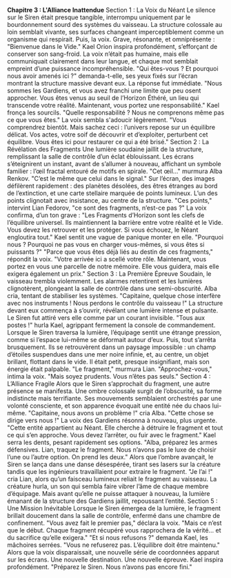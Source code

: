 **Chapitre 3 : L'Alliance Inattendue**
Section 1 : La Voix du Néant
Le silence sur le Siren était presque tangible, interrompu uniquement par le bourdonnement sourd des systèmes du vaisseau. La structure colossale au loin semblait vivante, ses surfaces changeant imperceptiblement comme un organisme qui respirait. Puis, la voix. Grave, résonante, et omniprésente :
"Bienvenue dans le Vide."
Kael Orion inspira profondément, s’efforçant de conserver son sang-froid. La voix n’était pas humaine, mais elle communiquait clairement dans leur langue, et chaque mot semblait empreint d’une puissance incompréhensible.
"Qui êtes-vous ? Et pourquoi nous avoir amenés ici ?" demanda-t-elle, ses yeux fixés sur l’écran montrant la structure massive devant eux.
La réponse fut immédiate.
"Nous sommes les Gardiens, et vous avez franchi une limite que peu osent approcher. Vous êtes venus au seuil de l’Horizon Éthéré, un lieu qui transcende votre réalité. Maintenant, vous portez une responsabilité."
Kael fronça les sourcils.
"Quelle responsabilité ? Nous ne comprenons même pas ce que vous êtes."
La voix sembla s'adoucir légèrement.
"Vous comprendrez bientôt. Mais sachez ceci : l’univers repose sur un équilibre délicat. Vos actes, votre soif de découvrir et d’exploiter, perturbent cet équilibre. Vous êtes ici pour restaurer ce qui a été brisé."
Section 2 : La Révélation des Fragments
Une lumière soudaine jaillit de la structure, remplissant la salle de contrôle d’un éclat éblouissant. Les écrans s’éteignirent un instant, avant de s’allumer à nouveau, affichant un symbole familier : l’œil fractal entouré de motifs en spirale.
"Cet œil…" murmura Alba Renkov. "C’est le même que celui dans le signal."
Sur l’écran, des images défilèrent rapidement : des planètes désolées, des êtres étranges au bord de l’extinction, et une carte stellaire marquée de points lumineux. L’un des points clignotait avec insistance, au centre de la structure.
"Ces points," intervint Lian Fedorov, "ce sont des fragments, n’est-ce pas ?"
La voix confirma, d’un ton grave :
"Les Fragments d’Horizon sont les clefs de l’équilibre universel. Ils maintiennent la barrière entre votre réalité et le Vide. Vous devez les retrouver et les protéger. Si vous échouez, le Néant engloutira tout."
Kael sentit une vague de panique monter en elle.
"Pourquoi nous ? Pourquoi ne pas vous en charger vous-mêmes, si vous êtes si puissants ?"
"Parce que vous êtes déjà liés au destin de ces fragments," répondit la voix. "Votre arrivée ici a scellé votre rôle. Maintenant, vous portez en vous une parcelle de notre mémoire. Elle vous guidera, mais elle exigera également un prix."
Section 3 : La Première Épreuve
Soudain, le vaisseau trembla violemment. Les alarmes retentirent et les lumières clignotèrent, plongeant la salle de contrôle dans une semi-obscurité. Alba cria, tentant de stabiliser les systèmes.
"Capitaine, quelque chose interfère avec nos instruments ! Nous perdons le contrôle du vaisseau !"
La structure devant eux commença à s’ouvrir, révélant une lumière intense et pulsante. Le Siren fut attiré vers elle comme par un courant invisible.
"Tous aux postes !" hurla Kael, agrippant fermement la console de commandement.
Lorsque le Siren traversa la lumière, l’équipage sentit une étrange pression, comme si l’espace lui-même se déformait autour d’eux. Puis, tout s’arrêta brusquement.
Ils se retrouvèrent dans un paysage impossible : un champ d’étoiles suspendues dans une mer noire infinie, et, au centre, un objet brillant, flottant dans le vide. Il était petit, presque insignifiant, mais son énergie était palpable.
"Le fragment," murmura Lian.
"Approchez-vous," intima la voix. "Mais soyez prudents. Vous n’êtes pas seuls."
Section 4 : L’Alliance Fragile
Alors que le Siren s’approchait du fragment, une autre présence se manifesta. Une ombre colossale surgit de l’obscurité, sa forme indistincte mais terrifiante. Ses mouvements semblaient orchestrés par une volonté consciente, et son apparence évoquait une entité née du chaos lui-même.
"Capitaine, nous avons un problème !" cria Alba. "Cette chose se dirige vers nous !"
La voix des Gardiens résonna à nouveau, plus urgente.
"Cette entité appartient au Néant. Elle cherche à détruire le fragment et tout ce qui s’en approche. Vous devez l’arrêter, ou fuir avec le fragment."
Kael serra les dents, pesant rapidement ses options.
"Alba, préparez les armes défensives. Lian, traquez le fragment. Nous n’avons pas le luxe de choisir l’une ou l’autre option. On prend les deux."
Alors que l’ombre avançait, le Siren se lança dans une danse désespérée, tirant ses lasers sur la créature tandis que les ingénieurs travaillaient pour extraire le fragment.
"Je l’ai !" cria Lian, alors qu’un faisceau lumineux reliait le fragment au vaisseau.
La créature hurla, un son qui sembla faire vibrer l’âme de chaque membre d’équipage. Mais avant qu’elle ne puisse attaquer à nouveau, la lumière émanant de la structure des Gardiens jaillit, repoussant l’entité.
Section 5 : Une Mission Inévitable
Lorsque le Siren émergea de la lumière, le fragment brillait doucement dans la salle de contrôle, enfermé dans une chambre de confinement.
"Vous avez fait le premier pas," déclara la voix. "Mais ce n’est que le début. Chaque fragment récupéré vous rapprochera de la vérité… et du sacrifice qu’elle exigera."
"Et si nous refusons ?" demanda Kael, les mâchoires serrées.
"Vous ne refuserez pas. L’équilibre doit être maintenu."
Alors que la voix disparaissait, une nouvelle série de coordonnées apparut sur les écrans. Une nouvelle destination. Une nouvelle épreuve.
Kael inspira profondément.
"Préparez le Siren. Nous n’avons pas encore fini."
